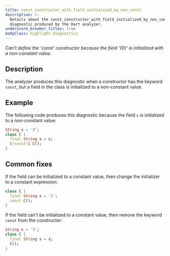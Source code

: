 ```yaml
---
title: const_constructor_with_field_initialized_by_non_const
description: >-
  Details about the const_constructor_with_field_initialized_by_non_const
  diagnostic produced by the Dart analyzer.
underscore_breaker_titles: true
bodyClass: highlight-diagnostics
---
```


_Can't define the 'const' constructor because the field '{0}' is initialized
with a non-constant value._

## Description

The analyzer produces this diagnostic when a constructor has the keyword
`const`, but a field in the class is initialized to a non-constant value.

## Example

The following code produces this diagnostic because the field `s` is
initialized to a non-constant value:

```dart
String x = '3';
class C {
  final String s = x;
  [!const!] C();
}
```

## Common fixes

If the field can be initialized to a constant value, then change the
initializer to a constant expression:

```dart
class C {
  final String s = '3';
  const C();
}
```

If the field can't be initialized to a constant value, then remove the
keyword `const` from the constructor:

```dart
String x = '3';
class C {
  final String s = x;
  C();
}
```
